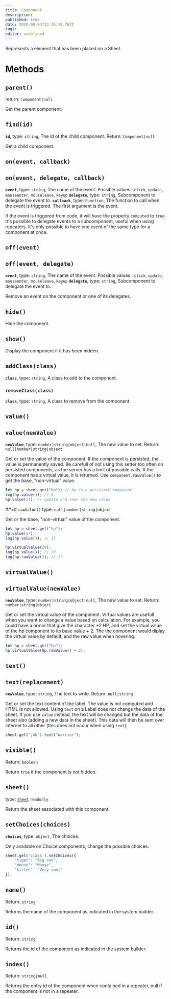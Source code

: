 ```yaml
---
title: Component
description: 
published: true
date: 2020-09-04T13:36:19.767Z
tags: 
editor: undefined
---
```


Represents a element that has been placed on a Sheet.

# Methods
## `parent()`
return: `Component|null`

Get the parent component.

## `find(id)`
**`id`**, type: `string`, The id of the child component.
Return: `Component|null`

Get a child component.

## `on(event, callback)`
## `on(event, delegate, callback)`
**`event`**, type: `string`, The name of the event. Possible values : `click`, `update`, `mouseenter`, `mouseleave`, `keyup`
**`delegate`**, type: `string`, Subcomponent to delegate the event to.
**`callback`**, type: `Function`, The function to call when the event is triggered. The first argument is the event.

If the event is triggered from code, it will have the property `computed` to `true`.
It's possible to delegate events to a subcomponent, useful when using repeaters.
It's only possible to have one event of the same type for a component at once. 

## `off(event)`
## `off(event, delegate)`
**`event`**, type: `string`, The name of the event. Possible values : `click`, `update`, `mouseenter`, `mouseleave`, `keyup`
**`delegate`**, type: `string`, Subcomponent to delegate the event to.

Remove an event on the component or one of its delegates.

## `hide()`
Hide the component.

## `show()`
Display the component if it has been hidden.

## `addClass(class)`
**`class`**, type: `string`, A class to add to the component.

### `removeClass(class)`
**`class`**, type: `string`, A class to remove from the component.

## `value()`
## `value(newValue)`
**`newValue`**, type: `number|string|object|null`, The new value to set.
Return: `null|number|string|object`

Get or set the value of the component. If the component is persisted, the value is permanently saved. Be carefull of not using this setter too often on persisted components, as the server has a limit of possible calls. If the component has a virtual value, it is returned. Use `component.rawValue()` to get the base, "non-virtual" value.

```javascript
let hp = sheet.get("hp"); // hp is a persisted component
log(hp.value()); // 5
hp.value(11); // update and save the new value
```

##=# `rawValue()`
type: `null|number|string|object`

Get or the base, "non-virtual" value of the component.

```javascript
let hp = sheet.get("hp");
hp.value(17);
log(hp.value()); // 17

hp.virtualValue(20);
log(hp.value()); // 20
log(hp.rawValue()); // 17
``` 

## `virtualValue()`
## `virtualValue(newValue)`
**`newValue`**, type: `number|string|object|null`, The new value to set.
Return: `number|string|object`

Get or set the virtual value of the component. Virtual values are usefull when you want to change a value based on calculation. For example, you could have a armor that give the character +2 HP, and set the virtual value of the hp component to its base value + 2. The the component would diplay the virtual value by default, and the raw value when hovering.

```javascript
let hp = sheet.get("hp");
hp.virtualValue(hp.rawValue() + 2);
```

## `text()`
## `text(replacement)`
**`newValue`**, type: `string`, The text to write.
Return: `null|string`

Get or set the text content of the label. The value is not computed and HTML is not allowed. Using `text` on a Label does not change the data of the sheet. If you use `value` instead, the text will be changed but the data of the sheet also (adding a new data in the sheet). This data will then be sent over internet to all other (this does not occur when using `text`).

```javascript
sheet.get("job").text("Warrior");
```

## `visible()`
Return: `boolean`

Return `true` if the component is not hidden.

## `sheet()`
type: [`Sheet`](/system-builder/scripting/sheet) `readonly`

Return the sheet associated with this component.

## `setChoices(choices)`
**`choices`**, type: `object`, The choices.

Only available on Choice components, change the possible choices.

```javascript
sheet.get('class').setChoices({
    "tiger": "Big cat",
    "mouse": "Mouse",
    "kitten": "Very smol"
});
```

## `name()`
Return: `string`

Returns the name of the component as indicated in the system builder.

## `id()`
Return: `string`

Returns the id of the component as indicated in the system builder.

## `index()`
Return: `string|null`

Returns the entry id of the component when contained in a repeater, null if the component is not in a repeater.
